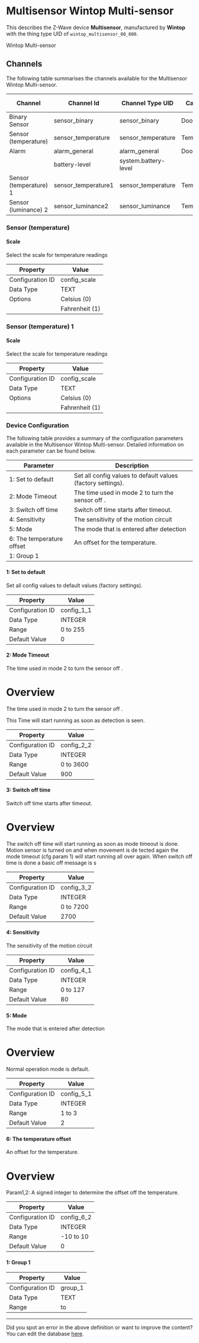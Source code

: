 
# Multisensor Wintop Multi-sensor

This describes the Z-Wave device **Multisensor**, manufactured by **Wintop** with the thing type UID of ```wintop_multisensor_00_000```. 

Wintop Multi-sensor

## Channels
The following table summarises the channels available for the Multisensor Wintop Multi-sensor.

| Channel | Channel Id | Channel Type UID | Category | Item Type |
|---------|------------|------------------|----------|-----------|
| Binary Sensor | sensor_binary | sensor_binary | Door | Switch |
| Sensor (temperature) | sensor_temperature | sensor_temperature | Temperature | Number |
| Alarm | alarm_general | alarm_general | Door | Switch |
|  | battery-level | system.battery-level |  |  |
| Sensor (temperature) 1 | sensor_temperature1 | sensor_temperature | Temperature | Number |
| Sensor (luminance) 2 | sensor_luminance2 | sensor_luminance | Temperature | Number |



### Sensor (temperature)

#### Scale

Select the scale for temperature readings


| Property         | Value    |
|------------------|----------|
| Configuration ID | config_scale |
| Data Type        | TEXT || Default Value | 0 |
| Options | Celsius (0) |
|  | Fahrenheit (1) |





### Sensor (temperature) 1

#### Scale

Select the scale for temperature readings


| Property         | Value    |
|------------------|----------|
| Configuration ID | config_scale |
| Data Type        | TEXT || Default Value | 0 |
| Options | Celsius (0) |
|  | Fahrenheit (1) |






### Device Configuration
The following table provides a summary of the configuration parameters available in the Multisensor Wintop Multi-sensor.
Detailed information on each parameter can be found below.

| Parameter   | Description |
|-------------|-------------|
| 1: Set to default | Set all config values to default values (factory settings). |
| 2: Mode Timeout | The time used in mode 2 to turn the sensor off . |
| 3: Switch off time | Switch off time starts after timeout. |
| 4: Sensitivity | The sensitivity of the motion circuit |
| 5: Mode | The mode that is entered after detection |
| 6: The temperature offset | An offset for the temperature. |
| 1: Group 1 |  |




#### 1: Set to default

Set all config values to default values (factory settings).


| Property         | Value    |
|------------------|----------|
| Configuration ID | config_1_1 |
| Data Type        | INTEGER |
| Range | 0 to 255 |
| Default Value | 0 |






#### 2: Mode Timeout

The time used in mode 2 to turn the sensor off .  


# Overview #

The time used in mode 2 to turn the sensor off . 

This Time will start running as soon as detection is seen.


| Property         | Value    |
|------------------|----------|
| Configuration ID | config_2_2 |
| Data Type        | INTEGER |
| Range | 0 to 3600 |
| Default Value | 900 |






#### 3: Switch off time

Switch off time starts after timeout.  


# Overview #

The switch off time will start running as soon as mode timeout is done. Motion sensor is turned on and when movement is de tected again the mode timeout (cfg param 1) will start running all over again. When switch off time is done a basic off message is s


| Property         | Value    |
|------------------|----------|
| Configuration ID | config_3_2 |
| Data Type        | INTEGER |
| Range | 0 to 7200 |
| Default Value | 2700 |






#### 4: Sensitivity

The sensitivity of the motion circuit


| Property         | Value    |
|------------------|----------|
| Configuration ID | config_4_1 |
| Data Type        | INTEGER |
| Range | 0 to 127 |
| Default Value | 80 |






#### 5: Mode

The mode that is entered after detection  


# Overview #

Normal operation mode is default.


| Property         | Value    |
|------------------|----------|
| Configuration ID | config_5_1 |
| Data Type        | INTEGER |
| Range | 1 to 3 |
| Default Value | 2 |






#### 6: The temperature offset

An offset for the temperature.  


# Overview #

Param1,2: A signed integer to determine the offset off the temperature.


| Property         | Value    |
|------------------|----------|
| Configuration ID | config_6_2 |
| Data Type        | INTEGER |
| Range | -10 to 10 |
| Default Value | 0 |






#### 1: Group 1




| Property         | Value    |
|------------------|----------|
| Configuration ID | group_1 |
| Data Type        | TEXT |
| Range |  to  |






---

Did you spot an error in the above definition or want to improve the content?
You can edit the database [here](http://www.cd-jackson.com/index.php/zwave/zwave-device-database/zwave-device-list/devicesummary/326).

